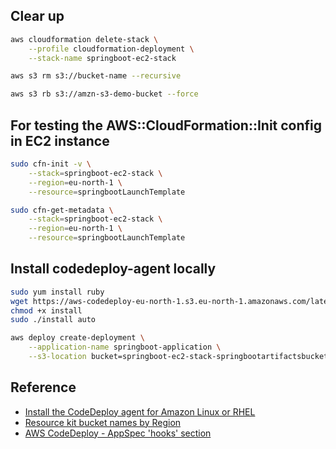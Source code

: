 ## Clear up
```bash
aws cloudformation delete-stack \
    --profile cloudformation-deployment \
    --stack-name springboot-ec2-stack

aws s3 rm s3://bucket-name --recursive

aws s3 rb s3://amzn-s3-demo-bucket --force  
```

## For testing the AWS::CloudFormation::Init config in EC2 instance
```bash
sudo cfn-init -v \
    --stack=springboot-ec2-stack \
    --region=eu-north-1 \
    --resource=springbootLaunchTemplate

sudo cfn-get-metadata \
    --stack=springboot-ec2-stack \
    --region=eu-north-1 \
    --resource=springbootLaunchTemplate
```

## Install codedeploy-agent locally
```bash
sudo yum install ruby
wget https://aws-codedeploy-eu-north-1.s3.eu-north-1.amazonaws.com/latest/install
chmod +x install
sudo ./install auto
```

```bash
aws deploy create-deployment \
    --application-name springboot-application \
    --s3-location bucket=springboot-ec2-stack-springbootartifactsbucket-wvkav1gfsryi,key=application.zip,bundleType=zip
```

## Reference
- [Install the CodeDeploy agent for Amazon Linux or RHEL](https://docs.aws.amazon.com/codedeploy/latest/userguide/codedeploy-agent-operations-install-linux.html)
- [Resource kit bucket names by Region](https://docs.aws.amazon.com/codedeploy/latest/userguide/resource-kit.html#resource-kit-bucket-names)
- [AWS CodeDeploy - AppSpec 'hooks' section](https://docs.aws.amazon.com/codedeploy/latest/userguide/reference-appspec-file-structure-hooks.html#appspec-hooks-server)